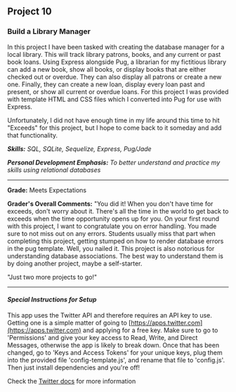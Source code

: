 ## Project 10
### Build a Library Manager

In this project I have been tasked with creating the database manager for a local library. This will track library patrons, books, and any current or past book loans. Using Express alongside Pug, a librarian for my fictitious library can add a new book, show all books, or display books that are either checked out or overdue. They can also display all patrons or create a new one. Finally, they can create a new loan, display every loan past and present, or show all current or overdue loans. For this project I was provided with template HTML and CSS files which I converted into Pug for use with Express.

Unfortunately, I did not have enough time in my life around this time to hit "Exceeds" for this project, but I hope to come back to it someday and add that functionality.

*__Skills:__ SQL, SQLite, Sequelize, Express, Pug/Jade*

*__Personal Development Emphasis:__ To better understand and practice my skills using relational databases*

---

__Grade:__ Meets Expectations

__Grader's Overall Comments:__ "You did it! When you don't have time for exceeds, don't worry about it. There's all the time in the world to get back to exceeds when the time opportunity opens up for you. On your first round with this project, I want to congratulate you on error handling. You made sure to not miss out on any errors. Students usually miss that part when completing this project, getting stumped on how to render database errors in the pug template. Well, you nailed it. This project is also notorious for understanding database associations. The best way to understand them is by doing another project, maybe a self-starter.

"Just two more projects to go!"

---

#### _Special Instructions for Setup_

This app uses the Twitter API and therefore requires an API key to use. Getting one is a simple matter of going to [https://apps.twitter.com](https://apps.twitter.com) and applying for a free key. Make sure to go to 'Permissions' and give your key access to Read, Write, and Direct Messages, otherwise the app is likely to break down. Once that has been changed, go to 'Keys and Access Tokens' for your unique keys, plug them into the provided file 'config-template.js', and rename that file to 'config.js'. Then just install dependencies and you're off!

Check the [Twitter docs](https://developer.twitter.com/en/docs/basics/getting-started) for more information

